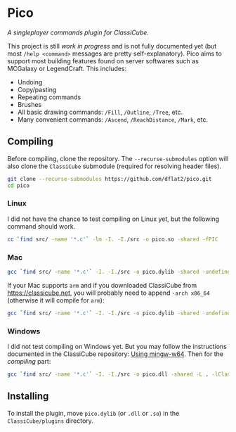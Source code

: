 # Pico

_A singleplayer commands plugin for ClassiCube._

This project is still _work in progress_ and is not fully documented yet (but most `/help <command>` messages are pretty self-explanatory). Pico aims to support most building features found on server softwares such as MCGalaxy or LegendCraft. This includes:

+ Undoing
+ Copy/pasting
+ Repeating commands
+ Brushes
+ All basic drawing commands: `/Fill`, `/Outline`, `/Tree`, etc.
+ Many convenient commands: `/Ascend`, `/ReachDistance`, `/Mark`, etc.

## Compiling

Before compiling, clone the repository. The `--recurse-submodules` option will also clone the `ClassiCube` submodule (required for resolving header files).

```bash
git clone --recurse-submodules https://github.com/dflat2/pico.git
cd pico
```

### Linux

I did not have the chance to test compiling on Linux yet, but the following command should work.

```bash
cc `find src/ -name '*.c'` -lm -I. -I./src -o pico.so -shared -fPIC
```

### Mac

```bash
gcc `find src/ -name '*.c'` -I. -I./src -o pico.dylib -shared -undefined dynamic_lookup
```

If your Mac supports `arm` and if you downloaded ClassiCube from <https://classicube.net>, you will probably need to append `-arch x86_64` (otherwise it will compile for `arm`):

```bash
gcc `find src/ -name '*.c'` -I. -I./src -o pico.dylib -shared -undefined dynamic_lookup -arch x86_64
```

### Windows

I did not test compiling on Windows yet. But you may follow the instructions documented in the ClassiCube repository: [Using mingw-w64](https://github.com/UnknownShadow200/ClassiCube/blob/master/doc/plugin-dev.md#using-mingw-w64). Then for the _compiling_ part:

```bash
gcc `find src/ -name '*.c'` -I. -I./src -o pico.dll -shared -L . -lClassiCube
```

## Installing

To install the plugin, move `pico.dylib` (or `.dll` or `.so`) in the `ClassiCube/plugins` directory.
